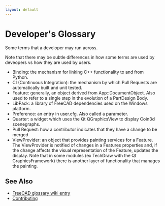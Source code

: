 ```yaml
---
layout: default
---
```


# Developer's Glossary

Some terms that a developer may run across.

Note that there may be subtle differences in how some terms are used by deveopers vs how they are used by users.

* Binding: the mechanism for linking C++ functionality to and from Python.
* CI (Continuous Integration): the mechanism by which Pull Requests are automatically built and unit tested.
* Feature: generally, an object derived from App::DocumentObject.  Also used to refer to a single step in the evolution of a PartDesign Body.
* LibPack: a library of FreeCAD dependencies used on the Windows platform.
* Preference: an entry in user.cfg.  Also called a parameter.
* Quarter: a widget which uses the Qt QGraphicsView to display Coin3d scenegraphs.
* Pull Request: how a contributor indicates that they have a change to be merged
* ViewProvider: an object that provides painting services for a Feature.  The ViewProvider is notified of changes in a Features properties and, if the change affects the visual representation of the Feature, updates the display.  Note that in some modules (ex TechDraw with the Qt GraphicsFramework) there is another layer of functionality that manages the painting.

## See Also

* [FreeCAD glossary wiki entry](https://wiki.freecad.org/Glossary)
* [Contributing](https://github.com/FreeCAD/FreeCAD/blob/master/CONTRIBUTING.md)
